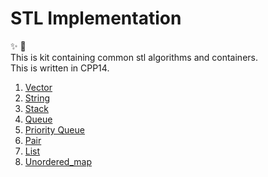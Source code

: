 # STL Implementation
:sparkles: :metal:  
This is kit containing common stl algorithms and containers.  
This is written in CPP14.

1. [Vector](./vector.cpp)
2. [String](./string.cpp)
3. [Stack](./stack.cpp)
4. [Queue](./queue.cpp)
5. [Priority Queue](./priority_queue.cpp)
6. [Pair](./pair.cpp)
7. [List](./list.cpp)
8. [Unordered_map](./unordered_map.cpp)
